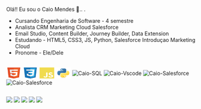  Olá!! Eu sou o Caio Mendes 💾..
.
- Cursando Engenharia de Software - 4 semestre
- Analista CRM Marketing Cloud Salesforce
- Email Studio, Content Builder, Journey Builder, Data Extension
- Estudando - HTML5, CSS3, JS, Python, Salesforce Introduçao Marketing Cloud 
- Pronome - Ele/Dele 

<div style="display: inline_block"><br>
  <img align="center" alt="Caio-HTML" height="30" width="40" src="https://raw.githubusercontent.com/devicons/devicon/master/icons/html5/html5-original.svg">
  <img align="center" alt="Caio-CSS" height="30" width="40" src="https://raw.githubusercontent.com/devicons/devicon/master/icons/css3/css3-original.svg">
  <img align="center" alt="Caio-Js" height="30" width="40" src="https://raw.githubusercontent.com/devicons/devicon/master/icons/javascript/javascript-plain.svg">
  <img align="center" alt="Caio-Python" height="30" width="40" src="https://raw.githubusercontent.com/devicons/devicon/master/icons/python/python-original.svg">
  <img align="center" alt="Caio-SQL" height="30" width="40" src="https://cdn.jsdelivr.net/gh/devicons/devicon/icons/mysql/mysql-original.svg">
  <img align="center" alt="Caio-Vscode" height="30" width="40" src="https://cdn.jsdelivr.net/gh/devicons/devicon/icons/vscode/vscode-original.svg">
  <img align="center" alt="Caio-Salesforce" height="30" width="40" src="https://cdn.jsdelivr.net/gh/devicons/devicon/icons/salesforce/salesforce-original.svg">
  <img align="center" alt="Caio-Salesforce" height="30" width="40" src="https://cdn.jsdelivr.net/gh/devicons/devicon/icons/trello/trello-plain.svg" >
 
</div>


##


<div> 
  <a href="https://www.instagram.com/caiomendes25/"_blank"><img src="https://img.shields.io/badge/-Instagram-black?style=for-the-badge&logo=instagram&logoColor=white" target="_blank"></a>
  <a href="Caiomendes25#1017"><img src="https://img.shields.io/badge/Discord-7289DA?style=for-the-badge&logo=discord&logoColor=white" target="_blank"></a> 
  <a href = "mailto:Caio.mlateral@gmail.com"><img src="https://img.shields.io/badge/-Gmail-%23333?style=for-the-badge&logo=gmail&logoColor=white" target="_blank"></a>
  <a href="https://www.linkedin.com/in/caio-mendes-b6aa13217/" target="_blank"><img src="https://img.shields.io/badge/-LinkedIn-%230077B5?style=for-the-badge&logo=linkedin&logoColor=white" target="_blank"></a> 
  <a href="https://www.salesforce.com/trailblazer/caiomendes"><img src="https://img.shields.io/badge/Salesforce-00A1E0?style=for-the-badge&logo=Salesforce&logoColor=white"></a> 
  
</div>
